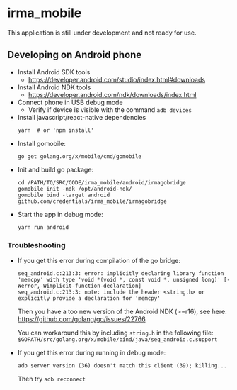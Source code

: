 irma_mobile
===========

This application is still under development and not ready for use.


## Developing on Android phone

- Install Android SDK tools
    - https://developer.android.com/studio/index.html#downloads
- Install Android NDK tools
    - https://developer.android.com/ndk/downloads/index.html
- Connect phone in USB debug mode
    - Verify if device is visible with the command `adb devices`
- Install javascript/react-native dependencies
    ```
    yarn  # or 'npm install'
    ```
- Install gomobile:
    ```
    go get golang.org/x/mobile/cmd/gomobile
    ```
- Init and build go package:
    ```
    cd /PATH/TO/SRC/CODE/irma_mobile/android/irmagobridge
    gomobile init -ndk /opt/android-ndk/
    gomobile bind -target android github.com/credentials/irma_mobile/irmagobridge
    ```
- Start the app in debug mode:
    ```
    yarn run android
    ```

### Troubleshooting
- If you get this error during compilation of the go bridge:

  ```
  seq_android.c:213:3: error: implicitly declaring library function 'memcpy' with type 'void *(void *, const void *, unsigned long)' [-Werror,-Wimplicit-function-declaration]
  seq_android.c:213:3: note: include the header <string.h> or explicitly provide a declaration for 'memcpy'
  ```

  Then you have a too new version of the Android NDK (>=r16), see here: https://github.com/golang/go/issues/22766
  
  You can workaround this by including `string.h` in the following file: `$GOPATH/src/golang.org/x/mobile/bind/java/seq_android.c.support`
- If you get this error during running in debug mode:

  ```
  adb server version (36) doesn't match this client (39); killing...
  ```

  Then try `adb reconnect`

